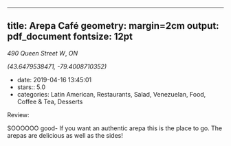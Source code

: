 
---
title: Arepa Café
geometry: margin=2cm
output: pdf_document
fontsize: 12pt
---

_490 Queen Street W_, _ON_

*(43.6479538471, -79.4008710352)*

- date: 2019-04-16 13:45:01
- stars:: 5.0
-  categories: Latin American, Restaurants, Salad, Venezuelan, Food, Coffee & Tea, Desserts

Review:

SOOOOOO good- If you want an authentic arepa this is the place to go. The arepas are delicious as well as the sides!

